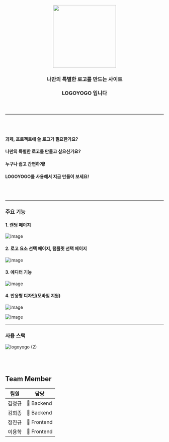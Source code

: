 

<p align="center"><img src="https://user-images.githubusercontent.com/58407182/115673737-eb635480-a387-11eb-84fb-9d5c2d9e1b82.png" height="200px" width="200px">

 <h3 align="center"> 나만의 특별한 로고를 만드는 사이트 </br></br> LOGOYOGO 입니다 <br/><br/><br/> </h3>

-------------------------------------    
<br/><br/>    

#### 과제, 프로젝트에 쓸 로고가 필요한가요? 
#### 나만의 특별한 로고를 만들고 싶으신가요?
#### 누구나 쉽고 간편하게!
#### LOGOYOGO를 사용해서 지금 만들어 보세요!
<br/><br/>    

-------------------------------------    

    
### 주요 기능
#### 1. 랜딩 페이지

![image]("https://drive.google.com/uc?export=view&id=1PO9anwiFVeuX-Thw_BOy4fUGc8tr7tBc")

#### 2. 로고 요소 선택 페이지, 탬플릿 선택 페이지
![image]("https://drive.google.com/uc?export=view&id=1rGthA_azvGitPwfmbrDg1sIBIM12nAtB")

#### 3. 에디터 기능
![image]("https://drive.google.com/uc?export=view&id=11KDqph4pdds3PJKyS4F9S0XvU_GqWvqb")

#### 4. 반응형 디자인(모바일 지원)
![image]("https://drive.google.com/uc?export=view&id=14t3dl9eRZZjO5b2xWrozO1R38OmF9fLL")

![image]("https://drive.google.com/uc?export=view&id=1ieeg8bryqG_kXVPftecCjaZmIA_UtLQT")


-------------------------------------


### 사용 스택
![logoyogo (2)](https://user-images.githubusercontent.com/58407182/115706500-af8cb700-a3a8-11eb-893e-3caf08d454ad.jpg)<br/><br/><br/><br/>


## Team Member

팀원| 담당 |
--- | ---|
김정규 | &#128150; Backend |
김희종 | &#128150; Backend |
정진규 |&#128155; Frontend |
이용학 |&#128155; Frontend |
